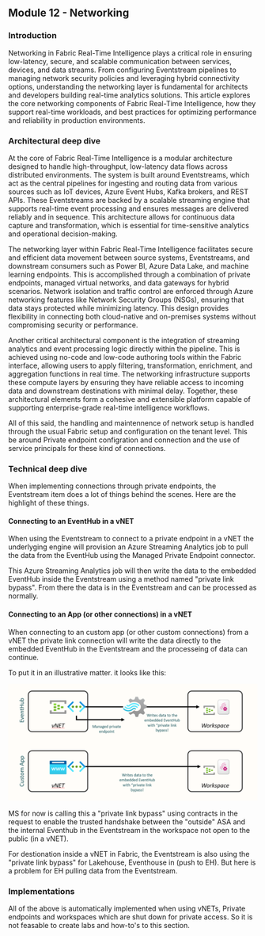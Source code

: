 ## Module 12 - Networking

### Introduction

Networking in Fabric Real-Time Intelligence plays a critical role in ensuring low-latency, secure, and scalable communication between services, devices, and data streams. From configuring Eventstream pipelines to managing network security policies and leveraging hybrid connectivity options, understanding the networking layer is fundamental for architects and developers building real-time analytics solutions. This article explores the core networking components of Fabric Real-Time Intelligence, how they support real-time workloads, and best practices for optimizing performance and reliability in production environments.

### Architectural deep dive

At the core of Fabric Real-Time Intelligence is a modular architecture designed to handle high-throughput, low-latency data flows across distributed environments. The system is built around Eventstreams, which act as the central pipelines for ingesting and routing data from various sources such as IoT devices, Azure Event Hubs, Kafka brokers, and REST APIs. These Eventstreams are backed by a scalable streaming engine that supports real-time event processing and ensures messages are delivered reliably and in sequence. This architecture allows for continuous data capture and transformation, which is essential for time-sensitive analytics and operational decision-making.

The networking layer within Fabric Real-Time Intelligence facilitates secure and efficient data movement between source systems, Eventstreams, and downstream consumers such as Power BI, Azure Data Lake, and machine learning endpoints. This is accomplished through a combination of private endpoints, managed virtual networks, and data gateways for hybrid scenarios. Network isolation and traffic control are enforced through Azure networking features like Network Security Groups (NSGs), ensuring that data stays protected while minimizing latency. This design provides flexibility in connecting both cloud-native and on-premises systems without compromising security or performance.

Another critical architectural component is the integration of streaming analytics and event processing logic directly within the pipeline. This is achieved using no-code and low-code authoring tools within the Fabric interface, allowing users to apply filtering, transformation, enrichment, and aggregation functions in real time. The networking infrastructure supports these compute layers by ensuring they have reliable access to incoming data and downstream destinations with minimal delay. Together, these architectural elements form a cohesive and extensible platform capable of supporting enterprise-grade real-time intelligence workflows.

All of this said, the handling and maintennence of network setup is handled through the usual Fabric setup and configuration on the tenant level. This be around Private endpoint configration and connection and the use of service principals for these kind of connections.

### Technical deep dive

When implementing connections through private endpoints, the Eventstream item does a lot of things behind the scenes. Here are the highlight of these things.

#### Connecting to an EventHub in a vNET

When using the Eventstream to connect to a private endpoint in a vNET the underlyging engine will provision an Azure Streaming Analytics job to pull the data from the EventHub using the Managed Private Endpoint connector.

This Azure Streaming Analytics job will then write the data to the embedded EventHub inside the Eventstream using a method named "private link bypass". From there the data is in the Eventstream and can be processed as normally.

#### Connecting to an App (or other connections) in a vNET

When connecting to an custom app (or other custom connections) from a vNET the private link connection will write the data directly to the embedded EventHub in the Eventstream and the processeing of data can continue.

To put it in an illustrative matter. it looks like this:

![Networking](./assets/images/networking1.png)

MS for now is calling this a "private link bypass" using contracts in the request to enable the trusted handshake between the "outside" ASA and the internal Eventhub in the Eventstream in the workspace not open to the public (in a vNET).

For destionation inside a vNET in Fabric, the Eventstream is also using the "private link bypass" for Lakehouse, Eventhouse in (push to EH). But here is a problem for EH pulling data from the Eventstream.

### Implementations

All of the above is automatically implemented when using vNETs, Private endpoints and workspaces which are shut down for private access. So it is not feasable to create labs and how-to's to this section.
